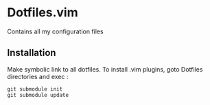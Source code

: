 # Dotfiles.vim

Contains all my configuration files

## Installation

Make symbolic link to all dotfiles.
To install .vim plugins, goto Dotfiles directories and exec :
	
	git submodule init
	git submodule update

